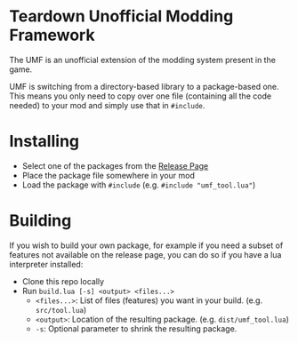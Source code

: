 # Teardown Unofficial Modding Framework

The UMF is an unofficial extension of the modding system present in the game.

UMF is switching from a directory-based library to a package-based one.
This means you only need to copy over one file (containing all the code needed) to your mod and simply use that in `#include`.


# Installing

- Select one of the packages from the [Release Page](https://github.com/Thomasims/TeardownUMF/releases/latest)
- Place the package file somewhere in your mod
- Load the package with `#include` (e.g. `#include "umf_tool.lua"`)

# Building

If you wish to build your own package, for example if you need a subset of features not available on the release page, you can do so if you have a lua interpreter installed:
- Clone this repo locally
- Run `build.lua [-s] <output> <files...>`
    - `<files...>`: List of files (features) you want in your build. (e.g. `src/tool.lua`)
    - `<output>`: Location of the resulting package. (e.g. `dist/umf_tool.lua`)
    - `-s`: Optional parameter to shrink the resulting package.
